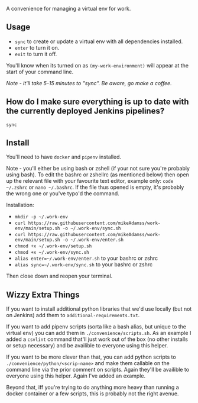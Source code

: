 A convenience for managing a virtual env for work.

## Usage

* `sync` to create or update a virtual env with all dependencies installed.
* `enter` to turn it on.
* `exit` to turn it off.

You'll know when its turned on as `(my-work-environment)` will appear at the start of your command line.

_Note - it'll take 5-15 minutes to "sync". Be aware, go make a coffee._

## How do I make sure everything is up to date with the currently deployed Jenkins pipelines?

`sync`

## Install

You'll need to have `docker` and `pipenv` installed.

Note - you'll either be using bash or zshell (if your not sure you're probably using bash). To edit the bashrc or zshellrc (as mentioned below) then open up the relevant file with your favourite text editor, example only: `code ~/.zshrc` or `nano ~/.bashrc`. If the file thus opened is empty, it's probably the wrong one or you've typo'd the command.

Installation:
* `mkdir -p ~/.work-env`
* `curl https://raw.githubusercontent.com/mikeAdamss/work-env/main/setup.sh -o ~/.work-env/sync.sh`
* `curl https://raw.githubusercontent.com/mikeAdamss/work-env/main/setup.sh -o ~/.work-env/enter.sh`
* `chmod +x ~/.work-env/setup.sh`
* `chmod +x ~/.work-env/sync.sh`
* `alias enter=~/.work-env/enter.sh` to your bashrc or zshrc
* `alias sync=~/.work-env/sync.sh` to your bashrc or zshrc

Then close down and reopen your terminal.

## Wizzy Extra Things

If you want to install additional python libraries that we'd use locally (but not on Jenkins) add them to `additional-requirements.txt`.

If you want to add pipenv scripts (sorta like a bash alias, but unique to the virtual env) you can add them in `./convenience/scripts.sh`. As an example I added a `csvlint` command that'll just work out of the box (no other installs or setup necessary) and be availible to everyone using this helper.

If you want to be more clever than that, you can add python scripts to `./convenience/python/<scrip-name>` and make them callable on the command line via the prior comment on scripts. Again they'll be availible to everyone using this helper. Again I've added an example.

Beyond that, iff you're trying to do anything more heavy than running a docker container or a few scripts, this is probably not the right avenue.  
